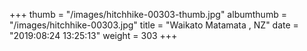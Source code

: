 +++
thumb = "/images/hitchhike-00303-thumb.jpg"
albumthumb = "/images/hitchhike-00303.jpg"
title = "Waikato Matamata , NZ"
date = "2019:08:24 13:25:13"
weight = 303
+++
